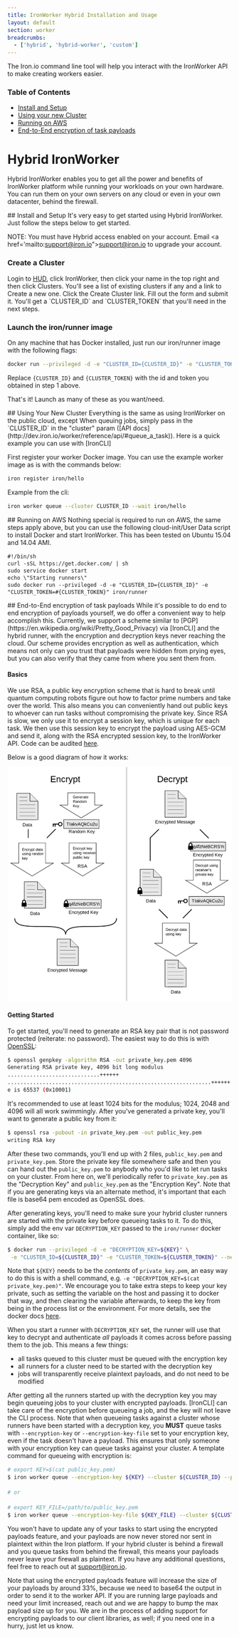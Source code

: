 ```yaml
---
title: IronWorker Hybrid Installation and Usage
layout: default
section: worker
breadcrumbs:
  - ['hybrid', 'hybrid-worker', 'custom']
---
```


The Iron.io command line tool will help you interact with the IronWorker API to make creating workers easier.
<section id="toc">
  <h3>Table of Contents</h3>
  <ul>
    <li><a href="#installing">Install and Setup</a></li>
    <li><a href="#usingNewCluster">Using your new Cluster</a></li>
    <li><a href="#aws">Running on AWS</a></li>
    <li><a href="#encryption">End-to-End encryption of task payloads</a></li>
  </ul>
</section>

# Hybrid IronWorker
Hybrid IronWorker enables you to get all the power and benefits of IronWorker platform while running your workloads on your own hardware. You can run them on your own servers on any cloud or even in your own datacenter, behind the firewall.

<section id="installing">
## Install and Setup
It's very easy to get started using Hybrid IronWorker. Just follow the steps below to get started.

NOTE: You must have Hybrid access enabled on your account. Email <a href='mailto:support@iron.io">support@iron.io</a> to upgrade your account.

<h3 id='createCluster'>Create a Cluster</h3>
Login to <a href='https://hud-e.iron.io'>HUD</a>, click IronWorker, then click your name in the top right and then click Clusters. You'll see a list of existing clusters if any and a link to Create a new one. Click the Create Cluster link. Fill out the form and submit it. You'll get a `CLUSTER_ID` and `CLUSTER_TOKEN` that you'll need in the next steps.

<h3 id='launchImage'>Launch the iron/runner image</h3>
On any machine that has Docker installed, just run our iron/runner image with the following flags:

```sh
docker run --privileged -d -e "CLUSTER_ID={CLUSTER_ID}" -e "CLUSTER_TOKEN={CLUSTER_TOKEN}" iron/runner
```

Replace `{CLUSTER_ID}` and `{CLUSTER_TOKEN}` with the id and token you obtained in step 1 above.

That's it!  Launch as many of these as you want/need.
</section>


<section id='usingNewCluster'>
## Using Your New Cluster
Everything is the same as using IronWorker on the public cloud, except When queuing jobs,
simply pass in the `CLUSTER_ID` in the "cluster" param ([API docs](http://dev.iron.io/worker/reference/api/#queue_a_task)).
Here is a quick example you can use with [IronCLI]

First register your worker Docker image. You can use the example worker image as is with the commands below:

```sh
iron register iron/hello
```

Example from the cli:

```sh
iron worker queue --cluster CLUSTER_ID --wait iron/hello
```
</section>

<section id='aws'>
## Running on AWS
Nothing special is required to run on AWS, the same steps apply above, but you can use the following
cloud-init/User Data script to install Docker and start IronWorker.
This has been tested on Ubuntu 15.04 and 14.04 AMI.

```
#!/bin/sh
curl -sSL https://get.docker.com/ | sh
sudo service docker start
echo \"Starting runners\"
sudo docker run --privileged -d -e "CLUSTER_ID={CLUSTER_ID}" -e "CLUSTER_TOKEN=#{CLUSTER_TOKEN}" iron/runner
```
</section>

<section id='encryption'>
## End-to-End encryption of task payloads
While it's possible to do end to end encryption of payloads yourself, we do offer a convenient way to help  accomplish this. Currently, we support a scheme similar to  [PGP](https://en.wikipedia.org/wiki/Pretty_Good_Privacy) via [IronCLI] and the hybrid runner, with the encryption and decryption keys never reaching the cloud. Our scheme provides encryption as well as authentication, which means not only can you trust that payloads were hidden from prying eyes, but you can also verify that they came from where you sent them from.

#### Basics

We use RSA, a public key encryption scheme that is hard to break until quantum
computing robots figure out how to factor prime numbers and take over the world.
This also means you can conveniently hand out public keys to whoever can run tasks
without compromising the private key. Since RSA is slow, we only use it to encrypt
a session key, which is unique for each task. We then use this session key
to encrypt the payload using AES-GCM and send it, along with the RSA encrypted
session key, to the IronWorker API. Code can be audited
[here](https://github.com/iron-io/ironcli).

Below is a good diagram of how it works:

![pgp-diagram](pgp.png)

#### Getting Started

To get started, you'll need to generate an RSA key pair that is not password
protected (reiterate: no password). The easiest way to do this is with
[OpenSSL](https://en.wikibooks.org/wiki/Cryptography/Generate_a_keypair_using_OpenSSL):

```sh
$ openssl genpkey -algorithm RSA -out private_key.pem 4096
Generating RSA private key, 4096 bit long modulus
.............................++++++
................................................................++++++
e is 65537 (0x10001)
```

It's recommended to use at least 1024 bits for the modulus; 1024, 2048 and
4096 will all work swimmingly. After you've generated a private key, you'll
want to generate a public key from it:

```sh
$ openssl rsa -pubout -in private_key.pem -out public_key.pem
writing RSA key
```

After these two commands, you'll end up with 2 files, `public_key.pem` and
`private_key.pem`. Store the private key file somewhere safe and then you
can hand out the `public_key.pem` to anybody who you'd like to let run tasks
on your cluster. From here on, we'll periodically refer to `private_key.pem`
as the "Decryption Key" and `public_key.pem` as the "Encryption Key". Note
that if you are generating keys via an alternate method, it's important that
each file is base64 pem encoded as OpenSSL does.

After generating keys, you'll need to make sure your hybrid cluster runners
are started with the private key before queueing tasks to it. To do this, simply
add the env var `DECRYPTION_KEY` passed to the `iron/runner` docker container,
like so:

```sh
$ docker run --privileged -d -e "DECRYPTION_KEY=${KEY}" \
 -e "CLUSTER_ID=${CLUSTER_ID}" -e "CLUSTER_TOKEN=${CLUSTER_TOKEN}" --net=host iron/runner
```

Note that `${KEY}` needs to be the *contents* of `private_key.pem`, an easy way
to do this is with a shell command, e.g. `-e "DECRYPTION_KEY=$(cat private_key.pem)"`.
We encourage you to take extra steps to keep your key private, such as setting
the variable on the host and passing it to docker that way, and then clearing
the variable afterwards, to keep the key from being in the process list or the
environment. For more details, see the docker docs [here](https://docs.docker.com/engine/reference/commandline/run/#set-environment-variables-e-env-env-file).

When you start a runner with `DECRYPTION_KEY` set, the runner will use that
key to decrypt and authenticate _all_ payloads it comes across before
passing them to the job. This means a few things:

* all tasks queued to this cluster must be queued with the encryption key
* all runners for a cluster need to be started with the decryption key
* jobs will transparently receive plaintext payloads, and do not need to be modified

After getting all the runners started up with the decryption key you may begin
queueing jobs to your cluster with encrypted payloads. [IronCLI] can take care
of the encryption before queueing a job, and the key will not leave the CLI process.
Note that when queueing tasks against a cluster whose runners have been started
with a decryption key, you **MUST** queue tasks with `--encryption-key` or
`--encryption-key-file` set to your encryption key, even if the task doesn't
have a payload. This ensures that only someone with your encryption key can queue
tasks against your cluster. A template command for queueing with encryption is:

```sh
# export KEY=$(cat public_key.pem)
$ iron worker queue --encryption-key ${KEY} --cluster ${CLUSTER_ID} --payload "hello" my_task

# or

# export KEY_FILE=/path/to/public_key.pem
$ iron worker queue --encryption-key-file ${KEY_FILE} --cluster ${CLUSTER_ID} --payload "hello" my_task
```

You won't have to update any of your tasks to start using the encrypted payloads
feature, and your payloads are now never stored nor sent in plaintext within the Iron
platform. If your hybrid cluster is behind a firewall and you queue tasks from
behind the firewall, this means your payloads never leave your firewall as
plaintext. If you have any additional questions, feel free to reach out at <support@iron.io>.

Note that using the encrypted payloads feature will increase the size of your
payloads by around 33%, because we need to base64 the output in order to send
it to the worker API. If you are running large payloads and need your limit
increased, reach out and we are happy to bump the max payload size up for you.
We are in the process of adding support for encrypting payloads to our
client libraries, as well; if you need one in a hurry, just let us know.
</section>
